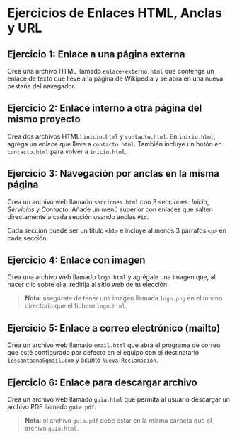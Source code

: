 # Ejercicios de Enlaces HTML, Anclas y URL

## Ejercicio 1: Enlace a una página externa

Crea una archivo HTML llamado `enlace-externo.html` que contenga un enlace de texto que lleve a la página de Wikipedia y se abra en una nueva pestaña del navegador.

## Ejercicio 2: Enlace interno a otra página del mismo proyecto

Crea dos archivos HTML: `inicio.html` y `contacto.html`. En `inicio.html`, agrega un enlace que lleve a `contacto.html`. También incluye un botón en `contacto.html` para volver a `inicio.html`.

## Ejercicio 3: Navegación por anclas en la misma página

Crea un archivo web llamado `secciones.html` con 3 secciones: _Inicio_, _Servicios_ y _Contacto_. Añade un menú superior con enlaces que salten directamente a cada sección usando anclas `#id`.

Cada sección puede ser un título `<h1>` e incluye al menos 3 párrafos `<p>` en cada sección.

## Ejercicio 4: Enlace con imagen

Crea una archivo web llamado `logo.html` y agrégale una imagen que, al hacer clic sobre ella, redirija al sitio web de tu elección.

> __Nota__: asegúrate de tener una imagen llamada `logo.png` en el mismo directorio que el fichero `logo.html`.

## Ejercicio 5: Enlace a correo electrónico (mailto)

Crea un archivo web llamado `email.html` que abra el programa de correo que esté configurado por defecto en el equipo con el destinatario `iessantaana@gmail.com` y asunto `Nueva Reclamación`.

## Ejercicio 6: Enlace para descargar archivo

Crea un archivo web llamado  `guia.html` que permita al usuario descargar un archivo PDF llamado `guia.pdf`.

> __Nota__: el archivo `guia.pdf` debe estar en la misma carpeta que el archivo `guia.html`.
